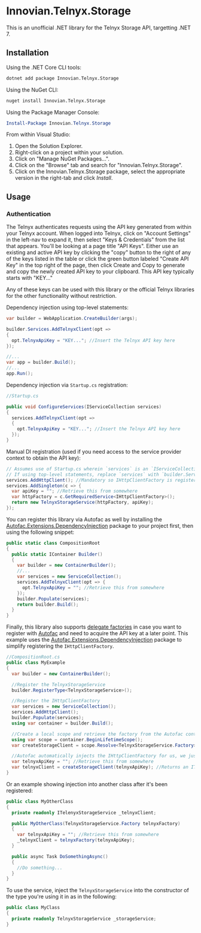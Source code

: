 # Innovian.Telnyx.Storage

This is an unofficial .NET library for the Telnyx Storage API, targetting .NET 7.

## Installation
Using the .NET Core CLI tools:
```sh
dotnet add package Innovian.Telnyx.Storage
```

Using the NuGet CLI:
```sh
nuget install Innovian.Telnyx.Storage
```

Using the Package Manager Console:
```powershell
Install-Package Innovian.Telnyx.Storage
```

From within Visual Studio:

1. Open the Solution Explorer.
2. Right-click on a project within your solution.
3. Click on "Manage NuGet Packages...".
4. Click on the "Browse" tab and search for "Innovian.Telnyx.Storage".
5. Click on the Innovian.Telnyx.Storage package, select the appropriate version in the right-tab and click *Install*.

## Usage

### Authentication
The Telnyx authenticates requests using the API key generated from within your Telnyx account. When logged into Telnyx, click on "Account Settings" in the left-nav to expand it, then select "Keys & Credentials" from the list that appears. You'll be looking at a page title "API Keys". Either use an existing and active 
API key by clicking the "copy" button to the right of any of the keys listed in the table or click the green button labeled "Create API Key" in the top right of the page, then click Create and Copy to generate and copy the newly created API key to your clipboard. This API key typically starts with "KEY..."

Any of these keys can be used with this library or the official Telnyx libraries for the other functionality without restriction.

Dependency injection using top-level statements:
```cs
var builder = WebApplication.CreateBuilder(args);

builder.Services.AddTelnyxClient(opt =>
{
  opt.TelnyxApiKey = "KEY..."; //Insert the Telnyx API key here
});

//...
var app = builder.Build();
//...
app.Run();
```

Dependency injection via `Startup.cs` registration:
```cs
//Startup.cs

public void ConfigureServices(IServiceCollection services)
{
  services.AddTelnyxClient(opt =>
  {
    opt.TelnyxApiKey = "KEY..."; //Insert the Telnyx API key here
  });
}
```

Manual DI registration (used if you need access to the service provider context to obtain the API key):
```cs
// Assumes use of Startup.cs wherein `services` is an `IServiceCollection`.
// If using top-level statements, replace `services` with `builder.Services`
services.AddHttpClient(); //Mandatory so IHttpClientFactory is registered - handled for you in the above extension registrations
services.AddSingleton(c => {
  var apiKey = ""; //Retrieve this from somewhere
  var httpFactory = c.GetRequiredService<IHttpClientFactory>();
  return new TelnyxStorageService(httpFactory, apiKey);
});
```

You can register this library via Autofac as well by installing the [Autofac.Extensions.DependencyInjection](https://www.nuget.org/packages/Autofac.Extensions.DependencyInjection) package to your project first, then using the following snippet:
```cs
public static class CompositionRoot
{
  public static IContainer Builder()
  {
    var builder = new ContainerBuilder();
    //...
    var services = new ServiceCollection();
    services.AddTelnyxClient(opt => {
      opt.TelnyxApiKey = ""; //Retrieve this from somewhere
    });
    builder.Populate(services);
    return builder.Build();
  }
}
```

Finally, this library also supports [delegate factories](https://docs.autofac.org/en/latest/advanced/delegate-factories.html) in case you want to register with [Autofac](https://www.nuget.org/packages/Autofac) and need to acquire the API key at a later point. This example uses the [Autofac.Extensions.DependencyInjection](https://www.nuget.org/packages/Autofac.Extensions.DependencyInjection) package to simplify registering the `IHttpClientFactory`.
```cs
//CompositionRoot.cs
public class MyExample
{
  var builder = new ContainerBuilder();

  //Register the TelnyxStorageService
  builder.RegisterType<TelnyxStorageService>();

  //Register the IHttpClientFactory
  var services = new ServiceCollection();
  services.AddHttpClient();
  builder.Populate(services);
  using var container = builder.Build();

  //Create a local scope and retrieve the factory from the Autofac container
  using var scope = container.BeginLifetimeScope();
  var createStorageClient = scope.Resolve<TelnyxStorageService.Factory>();

  //Autofac automatically injects the IHttpClientFactory for us, we just need to pass in the API key
  var telnyxApiKey = ""; //Retrieve this from somewhere
  var telnyxClient = createStorageClient(telnyxApiKey); //Returns an ITelnyxStorageService ready to use
}
```

Or an example showing injection into another class after it's been registered:
```cs
public class MyOtherClass
{
  private readonly ITelenyxStorageService _telnyxClient;

  public MyOtherClass(TelnyxStorageService.Factory telnyxFactory)
  {
    var telnyxApiKey = ""; //Retrieve this from somewhere
    _telnyxClient = telnyxFactory(telnyxApiKey);
  }

  public async Task DoSomethingAsync()
  {
    //Do something...
  }
}
```


To use the service, inject the `TelnyxStorageService` into the constructor of the type you're using it in as in the following:
```cs
public class MyClass
{
  private readonly TelnyxStorageService _storageService;
}
```
